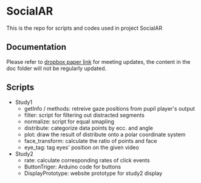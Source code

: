 # SocialAR
This is the repo for scripts and codes used in project SocialAR

## Documentation
Please refer to [dropbox paper link](https://paper.dropbox.com/doc/SocialAR-Notes-6TSHl3oPgzUif8aPqybtK) for meeting updates, the content in the doc folder will not be regularly updated.

## Scripts
- Study1
  - getInfo / methods: retreive gaze positions from pupil player's output
  - filter: script for filtering out distracted segments 
  - normalize: script for equal smapling
  - distribute: categorize data points by ecc. and angle
  - plot: draw the result of distribute onto a polar coordinate system
  - face_transform: calculate the ratio of points and face
  - eye_tag: tag eyes' position on the given video
- Study2
  - rate: calculate corresponding rates of click events
  - ButtonTriger: Arduino code for buttons
  - DisplayPrototype: website prototype for study2 display
